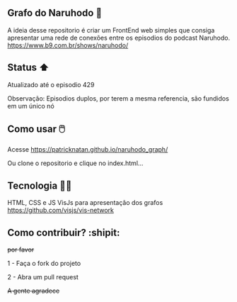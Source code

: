 ## Grafo do Naruhodo 🧠

A ideia desse repositorio é criar um FrontEnd web simples que consiga apresentar uma rede de conexões entre os episodios do podcast Naruhodo.
https://www.b9.com.br/shows/naruhodo/

## Status :arrow_up:

Atualizado até o episodio 429

Observação:
Episodios duplos, por terem a mesma referencia, são fundidos em um único nó

## Como usar 🖱️

Acesse https://patricknatan.github.io/naruhodo_graph/

Ou clone o repositorio e clique no index.html...

## Tecnologia 🧑‍💻

HTML, CSS e JS
VisJs para apresentação dos grafos
https://github.com/visjs/vis-network

## Como contribuir? :shipit:

~~por favor~~

1 - Faça o fork do projeto

2 - Abra um pull request

~~A gente agradece~~
